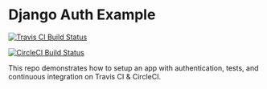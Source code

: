 # Django Auth Example

[![Travis CI Build Status](https://travis-ci.org/kaeawc/django-auth-example.svg?branch=master)](https://travis-ci.org/kaeawc/django-auth-example)

[![CircleCI Build Status](https://circleci.com/gh/kaeawc/django-auth-example)](https://circleci.com/gh/kaeawc/django-auth-example.svg?style=shield&circle-token=c0213136d36ec148af0472a3b5c922a717f1d809)

This repo demonstrates how to setup an app with authentication, tests, and continuous integration on Travis CI & CircleCI.


